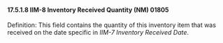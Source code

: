 #### 17.5.1.8 IIM-8 Inventory Received Quantity (NM) 01805

Definition: This field contains the quantity of this inventory item that was received on the date specific in _IIM-7 Inventory Received Date_.
